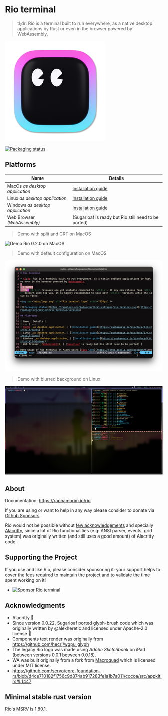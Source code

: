 # Rio terminal

> tl;dr: Rio is a terminal built to run everywhere, as a native desktop applications by Rust or even in the browser powered by WebAssembly.

<img src="misc/logo.svg" alt="Rio terminal logo" width="320px" />

[![Packaging status](https://repology.org/badge/vertical-allrepos/rio-terminal.svg)](https://repology.org/project/rio-terminal/versions)

## Platforms

| Name | Details |
| --- | --- |
| MacOs _as desktop application_ | [Installation guide](https://raphamorim.io/rio/docs/install/macos/) |
| Linux _as desktop application_ | [Installation guide](https://raphamorim.io/rio/docs/install/linux/) |
| Windows _as desktop application_ | [Installation guide](https://raphamorim.io/rio/docs/install/windows/) |
| Web Browser _(WebAssembly)_ | (Sugarloaf is ready but Rio still need to be ported) |

> Demo with split and CRT on MacOS

![Demo Rio 0.2.0 on MacOS](docs/static/assets/posts/0.2.0/demo-rio.png)

> Demo with default configuration on MacOS

![Demo Rio on MacOS](docs/static/assets/posts/0.1.0/demo-rio.png)

> Demo with blurred background on Linux

![Demo blurred background](docs/static/assets/demos/demos-nixos-blur.png)

## About

Documentation: https://raphamorim.io/rio

If you are using or want to help in any way please consider to donate via [Github Sponsors](https://github.com/sponsors/raphamorim).

Rio would not be possible without [few acknowledgements](#acknowledgments) and specially [Alacritty](https://github.com/alacritty/alacritty/), since a lot of Rio functionalities (e.g: ANSI parser, events, grid system) was originally written (and still uses a good amount) of Alacritty code.

## Supporting the Project

If you use and like Rio, please consider sponsoring it: your support helps to cover the fees required to maintain the project and to validate the time spent working on it!

* [![Sponsor Rio terminal](https://img.shields.io/github/sponsors/raphamorim?label=Sponsor%20Rio&logo=github&style=for-the-badge)](https://github.com/sponsors/raphamorim)

## Acknowledgments

- Alacritty 🥇
- Since version 0.0.22, Sugarloaf ported glyph-brush code which was originally written by @alexheretic and licensed under Apache-2.0 license 🥇
- Components text render was originally from https://github.com/hecrj/wgpu_glyph
- The legacy Rio logo was made using _Adobe Sketchbook_ on iPad (between versions 0.0.1 between 0.0.18).
- WA was built originally from a fork from [Macroquad](https://github.com/not-fl3/macroquad) which is licensed under MIT license.
- https://github.com/servo/core-foundation-rs/blob/d4ce710182f1756c9d874ab917283fe1a1b7a011/cocoa/src/appkit.rs#L1447

## Minimal stable rust version

Rio's MSRV is 1.80.1.